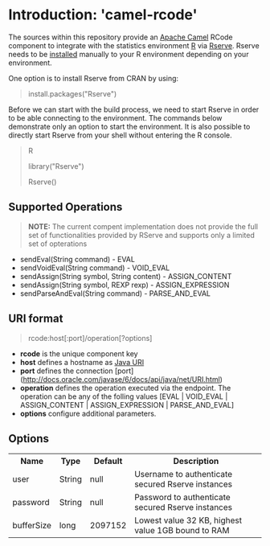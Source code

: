 # Introduction: 'camel-rcode'
The sources within this repository provide an [Apache Camel](http://camel.apache.org/) 
RCode component to integrate with the statistics environment [R](http://www.r-project.org/)
via [Rserve](http://www.rforge.net/Rserve/).
Rserve needs to be [installed](http://www.rforge.net/Rserve/doc.html#intro) manually to 
your R environment depending on your environment.</br>

One option is to install Rserve from CRAN by using:
> install.packages("Rserve")

Before we can start with the build process, we need to start Rserve in order to be able
connecting to the environment. The commands below demonstrate only an option to start
the environment. It is also possible to directly start Rserve from your shell without 
entering the R console.
> <p>R</p>
> <p>library("Rserve")</p>
> <p>Rserve()</p>

## Supported Operations
> <b>NOTE:</b> The current compent implementation does not provide the full set of 
> functionalities provided by RServe and supports only a limited set of opterations</br>

- sendEval(String command) - EVAL
- sendVoidEval(String command) - VOID_EVAL
- sendAssign(String symbol, String content) - ASSIGN_CONTENT
- sendAssign(String symbol, REXP rexp) - ASSIGN_EXPRESSION
- sendParseAndEval(String command) - PARSE_AND_EVAL

## URI format
> rcode:host[:port]/operation[?options]

- <b>rcode</b> is the unique component key
- <b>host</b> defines a hostname as [Java URI](http://docs.oracle.com/javase/6/docs/api/java/net/URI.html)
- <b>port</b> defines the connection [port] (http://docs.oracle.com/javase/6/docs/api/java/net/URI.html)
- <b>operation</b> defines the operation executed via the endpoint. The operation can be any of the folling values [EVAL | VOID_EVAL | ASSIGN_CONTENT | ASSIGN_EXPRESSION | PARSE_AND_EVAL]
- <b>options</b> configure additional parameters.

## Options
<table>
<tr>
  <th>Name</th>
  <th>Type</th>
  <th>Default</th>
  <th>Description</th>
</tr>
<tr>
  <td>user</td>
  <td>String</td>
  <td>null</td>
  <td>Username to authenticate secured Rserve instances</td>
</tr>
<tr>
  <td>password</td>
  <td>String</td>
  <td>null</td>
  <td>Password to authenticate secured Rserve instances</td>
</tr>
<tr>
  <td>bufferSize</td>
  <td>long</td>
  <td>2097152</td>
  <td>Lowest value 32 KB, highest value 1GB bound to RAM
</td>
</tr>
</table>
